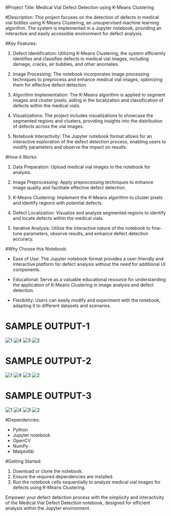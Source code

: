 #Project Title: Medical Vial Defect Detection using K-Means Clustering

#Description:
This project focuses on the detection of defects in medical vial bottles using K-Means Clustering, an unsupervised machine learning algorithm. The system is implemented in a Jupyter notebook, providing an interactive and easily accessible environment for defect analysis.

#Key Features:
1. Defect Identification: Utilizing K-Means Clustering, the system efficiently identifies and classifies defects in medical vial images, including damage, cracks, air bubbles, and other anomalies.

2. Image Processing: The notebook incorporates image processing techniques to preprocess and enhance medical vial images, optimizing them for effective defect detection.

3. Algorithm Implementation: The K-Means algorithm is applied to segment images and cluster pixels, aiding in the localization and classification of defects within the medical vials.

4. Visualizations: The project includes visualizations to showcase the segmented regions and clusters, providing insights into the distribution of defects across the vial images.

5. Notebook Interactivity: The Jupyter notebook format allows for an interactive exploration of the defect detection process, enabling users to modify parameters and observe the impact on results.

#How it Works:
1. Data Preparation: Upload medical vial images to the notebook for analysis.

2. Image Preprocessing: Apply preprocessing techniques to enhance image quality and facilitate effective defect detection.

3. K-Means Clustering: Implement the K-Means algorithm to cluster pixels and identify regions with potential defects.

4. Defect Localization: Visualize and analyze segmented regions to identify and locate defects within the medical vials.

5. Iterative Analysis: Utilize the interactive nature of the notebook to fine-tune parameters, observe results, and enhance defect detection accuracy.

#Why Choose this Notebook:
- Ease of Use: The Jupyter notebook format provides a user-friendly and interactive platform for defect analysis without the need for additional UI components.

- Educational: Serve as a valuable educational resource for understanding the application of K-Means Clustering in image analysis and defect detection.

- Flexibility: Users can easily modify and experiment with the notebook, adapting it to different datasets and scenarios.
  
# SAMPLE OUTPUT-1
![1](https://github.com/chethanachars/Medical_vail_defect_detection_using_clustering/assets/158150756/451f7c17-4858-4a24-8eb2-6aa2efa01f60)
![4](https://github.com/chethanachars/Medical_vail_defect_detection_using_clustering/assets/158150756/ab7e38a5-b0e8-426b-b484-4346dd5351c2)
![3](https://github.com/chethanachars/Medical_vail_defect_detection_using_clustering/assets/158150756/3ec002f2-3ab2-4aa0-bf66-73e78a4db7bf)
![2](https://github.com/chethanachars/Medical_vail_defect_detection_using_clustering/assets/158150756/ee4610ab-7abf-43c4-9203-e7d641c9cfd3)


# SAMPLE OUTPUT-2
![1](https://github.com/chethanachars/Medical_vail_defect_detection_using_clustering/assets/158150756/587efa91-3e6c-46ed-9a9c-c4b566c8d073)
![4](https://github.com/chethanachars/Medical_vail_defect_detection_using_clustering/assets/158150756/2074b416-284d-42e9-8463-144c2a9d2001)
![3](https://github.com/chethanachars/Medical_vail_defect_detection_using_clustering/assets/158150756/229e6ccd-07ef-47fc-b0d3-84b7e521b3fc)
![2](https://github.com/chethanachars/Medical_vail_defect_detection_using_clustering/assets/158150756/79ad336f-23a5-4014-967a-5486c42364ce)


# SAMPLE OUTPUT-3
![1](https://github.com/chethanachars/Medical_vail_defect_detection_using_clustering/assets/158150756/17b0aa57-662a-4cb6-bb7a-50b4a81dd509)
![4](https://github.com/chethanachars/Medical_vail_defect_detection_using_clustering/assets/158150756/a519108f-11a1-4f1a-bfc8-ad7be36ab815)
![3](https://github.com/chethanachars/Medical_vail_defect_detection_using_clustering/assets/158150756/6d2be4b8-e572-47ec-9a7a-c4f4472e82bf)
![2](https://github.com/chethanachars/Medical_vail_defect_detection_using_clustering/assets/158150756/0554bd3a-0d6a-47df-87db-2f2b118a4f91)




#Dependencies:
- Python
- Jupyter notebook
- OpenCV
- NumPy
- Matplotlib

#Getting Started:
1. Download or clone the notebook.
2. Ensure the required dependencies are installed.
3. Run the notebook cells sequentially to analyze medical vial images for defects using K-Means Clustering.

Empower your defect detection process with the simplicity and interactivity of the Medical Vial Defect Detection notebook, designed for efficient analysis within the Jupyter environment.
